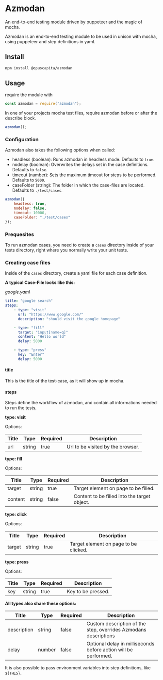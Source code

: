 # Azmodan

An end-to-end testing module driven by puppeteer and the magic of mocha.

Azmodan is an end-to-end testing module to be used in unison with mocha, using puppeteer and step definitions in yaml.

## Install

```bash
npm install @opuscapita/azmodan
```

## Usage

require the module with

```js
const azmodan = require("azmodan");
```

In one of your projects mocha test files, require azmodan before or after the describe block.

```js
azmodan();
```

### Configuration

Azmodan also takes the following options when called:

-   headless (boolean): Runs azmodan in headless mode. Defaults to `true`.
-   nodelay (boolean): Overwrites the delays set in the case definitions. Defaults to `false`.
-   timeout (number): Sets the maximum timeout for steps to be performed. Defaults to `5000`.
-   caseFolder (string): The folder in which the case-files are located. Defaults to `./test/cases`.

```js
azmodan({
    headless: true,
    nodelay: false,
    timeout: 10000,
    caseFolder: "./test/cases"
});
```

### Prequesites

To run azmodan cases, you need to create a `cases` directory inside of your tests directory, right where you normally write your unit tests.

### Creating case files

Inside of the `cases` directory, create a yaml file for each case definition.

**A typical Case-File looks like this:**

_google.yaml_

```yaml
title: "google search"
steps:
    - type: "visit"
      url: "https://www.google.com/"
      description: "should visit the google homepage"

    - type: "fill"
      target: "input[name=q]"
      content: "Hello world"
      delay: 5000

    - type: "press"
      key: "Enter"
      delay: 5000
```

#### title

This is the title of the test-case, as it will show up in mocha.

#### steps

Steps define the workflow of azmodan, and contain all informations needed to run the tests.

**type: visit**

Options:

| Title | Type   | Required | Description                       |
| ----- | ------ | -------- | --------------------------------- |
| url   | string | true     | Url to be visited by the browser. |

**type: fill**

Options:

| Title   | Type   | Required | Description                                  |
| ------- | ------ | -------- | -------------------------------------------- |
| target  | string | true     | Target element on page to be filled.         |
| content | string | false    | Content to be filled into the target object. |

**type: click**

Options:

| Title  | Type   | Required | Description                           |
| ------ | ------ | -------- | ------------------------------------- |
| target | string | true     | Target element on page to be clicked. |

**type: press**

Options:

| Title | Type   | Required | Description        |
| ----- | ------ | -------- | ------------------ |
| key   | string | true     | Key to be pressed. |

**All types also share these options:**

| Title       | Type   | Required | Description                                                     |
| ----------- | ------ | -------- | --------------------------------------------------------------- |
| description | string | false    | Custom description of the step, overrides Azmodans descriptions |
| delay       | number | false    | Optional delay in milliseconds before action will be performed. |

It is also possible to pass environment variables into step definitions, like `${THIS}`.
